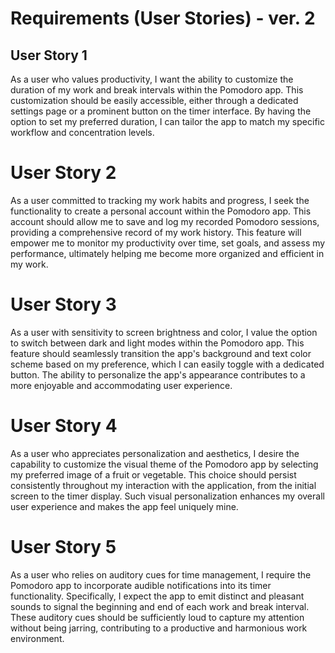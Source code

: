 # Requirements (User Stories) - ver. 2

## User Story 1
As a user who values productivity, I want the ability to customize the duration of my work and break intervals within the Pomodoro app. This customization should be easily accessible, either through a dedicated settings page or a prominent button on the timer interface. By having the option to set my preferred duration, I can tailor the app to match my specific workflow and concentration levels.

# User Story 2
As a user committed to tracking my work habits and progress, I seek the functionality to create a personal account within the Pomodoro app. This account should allow me to save and log my recorded Pomodoro sessions, providing a comprehensive record of my work history. This feature will empower me to monitor my productivity over time, set goals, and assess my performance, ultimately helping me become more organized and efficient in my work.

# User Story 3
As a user with sensitivity to screen brightness and color, I value the option to switch between dark and light modes within the Pomodoro app. This feature should seamlessly transition the app's background and text color scheme based on my preference, which I can easily toggle with a dedicated button. The ability to personalize the app's appearance contributes to a more enjoyable and accommodating user experience.

# User Story 4
As a user who appreciates personalization and aesthetics, I desire the capability to customize the visual theme of the Pomodoro app by selecting my preferred image of a fruit or vegetable. This choice should persist consistently throughout my interaction with the application, from the initial screen to the timer display. Such visual personalization enhances my overall user experience and makes the app feel uniquely mine.

# User Story 5
As a user who relies on auditory cues for time management, I require the Pomodoro app to incorporate audible notifications into its timer functionality. Specifically, I expect the app to emit distinct and pleasant sounds to signal the beginning and end of each work and break interval. These auditory cues should be sufficiently loud to capture my attention without being jarring, contributing to a productive and harmonious work environment.